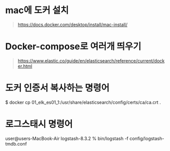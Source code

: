# mac에 도커 설치
> https://docs.docker.com/desktop/install/mac-install/


# Docker-compose로 여러개 띄우기
> https://www.elastic.co/guide/en/elasticsearch/reference/current/docker.html

# 도커 인증서 복사하는 명령어
$ docker cp 01_elk_es01_1:/usr/share/elasticsearch/config/certs/ca/ca.crt .

# 로그스태시 명령어
user@users-MacBook-Air logstash-8.3.2 % bin/logstash -f config/logstash-tmdb.conf